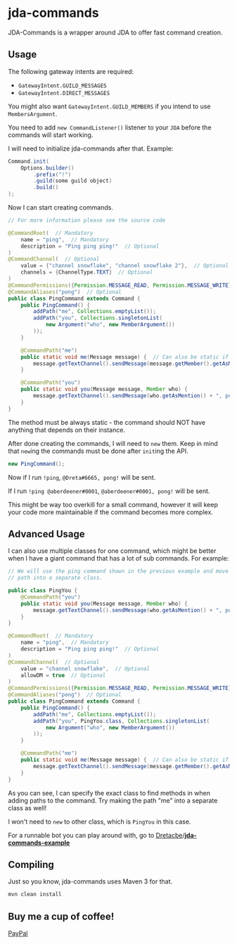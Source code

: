 # jda-commands
JDA-Commands is a wrapper around JDA to offer fast command creation.

## Usage

The following gateway intents are required:
 * `GatewayIntent.GUILD_MESSAGES`
 * `GatewayIntent.DIRECT_MESSAGES`

You might also want `GatewayIntent.GUILD_MEMBERS` if you intend to use `MembersArgument`.

You need to add `new CommandListener()` listener to your `JDA` before the commands will start working.

I will need to initialize jda-commands after that. Example:
```java
Command.init(
    Options.builder()
        .prefix("!")
        .guild(some guild object)
        .build()
);
```

Now I can start creating commands.
```java
// For more information please see the source code

@CommandRoot(  // Mandatory
    name = "ping",  // Mandatory
    description = "Ping ping ping!"  // Optional
)
@CommandChannel(  // Optional
    value = {"channel snowflake", "channel snowflake 2"},  // Optional
    channels = {ChannelType.TEXT}  // Optional
)
@CommandPermissions({Permission.MESSAGE_READ, Permission.MESSAGE_WRITE})  // Optional
@CommandAliases("pong")  // Optional
public class PingCommand extends Command {
    public PingCommand() {
        addPath("me", Collections.emptyList());
        addPath("you", Collections.singletonList(
            new Argument("who", new MemberArgument())
        ));
    }

    @CommandPath("me")
    public static void me(Message message) {  // Can also be static if desired.
        message.getTextChannel().sendMessage(message.getMember().getAsMention() + ", pong!").queue();
    }

    @CommandPath("you")
    public static void you(Message message, Member who) {
        message.getTextChannel().sendMessage(who.getAsMention() + ", pong!").queue();
    }
}
```

The method must be always static - the command should NOT have anything that depends on their instance.

After done creating the commands, I will need to `new` them. Keep in mind that `new`ing the commands must be done after `init`ing the API.

```java
new PingCommand();
```

Now if I run `!ping`, `@Dreta#6665, pong!` will be sent.

If I run `!ping @aberdeener#0001`, `@aberdeener#0001, pong!` will be sent.

This might be way too overkill for a small command, however it will keep your code more maintainable if the command becomes more complex.

## Advanced Usage

I can also use multiple classes for one command, which might be better when I have a giant command that has a lot of sub commands. For example:
```java
// We will use the ping command shown in the previous example and move the "you"
// path into a separate class.

public class PingYou {
    @CommandPath("you")
    public static void you(Message message, Member who) {
        message.getTextChannel().sendMessage(who.getAsMention() + ", pong!").queue();
    }
}

@CommandRoot(  // Mandatory
    name = "ping",  // Mandatory
    description = "Ping ping ping!"  // Optional
)
@CommandChannel(  // Optional
    value = "channel snowflake",  // Optional
    allowDM = true  // Optional
)
@CommandPermissions({Permission.MESSAGE_READ, Permission.MESSAGE_WRITE})  // Optional
@CommandAliases("pong")  // Optional
public class PingCommand extends Command {
    public PingCommand() {
        addPath("me", Collections.emptyList());
        addPath("you", PingYou.class, Collections.singletonList(
            new Argument("who", new MemberArgument())
        ));
    }

    @CommandPath("me")
    public static void me(Message message) {  // Can also be static if desired.
        message.getTextChannel().sendMessage(message.getMember().getAsMention() + ", pong!").queue();
    }
}
```

As you can see, I can specify the exact class to find methods in when adding paths to the command. Try making the path "me" into a separate class as well!

I won't need to `new` to other class, which is `PingYou` in this case.

For a runnable bot you can play around with, go to [Dretacbe](https://github.com/Dretacbe)/**[jda-commands-example](https://github.com/Dretacbe/jda-commands-example)**

## Compiling

Just so you know, jda-commands uses Maven 3 for that.

```bash
mvn clean install
```

## Buy me a cup of coffee!
[PayPal](https://paypal.me/yangyang200)
